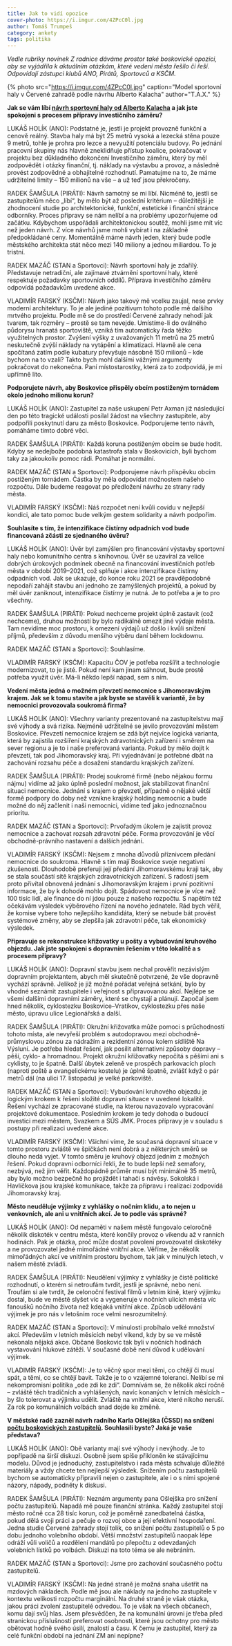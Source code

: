 ```yaml
---
title: Jak to vidí opozice
cover-photo: https://i.imgur.com/4ZPcC0l.jpg
author: Tomáš Trumpeš
category: ankety
tags: politika
---
```


*Vedle rubriky novinek Z radnice dáváme prostor také boskovické opozici, aby se vyjádřila k aktuálním otázkám, které vedení města řešilo či řeší. Odpovídají zástupci klubů ANO, Pirátů, Sportovců a KSČM.*

{% photo src="https://i.imgur.com/4ZPcC0l.jpg" caption="Model sportovní haly v Červené zahradě podle návrhu Alberto Kalacha" author="T.A.X." %}

**Jak se vám líbí [návrh sportovní haly od Alberto Kalacha](https://ohlasy.info/clanky/2021/07/predstaveni-haly.html) a jak jste spokojeni s procesem přípravy investičního záměru?**

LUKÁŠ HOLÍK (ANO): Podstatné je, jestli je projekt provozně funkční a cenově reálný. Stavba haly má být 25 metrů vysoká a lezecká stěna pouze 9 metrů, tohle je prohra pro lezce a nevyužití potenciálu budovy. Po jednání pracovní skupiny nás hlavně zneklidňuje přístup koalice, pokračovat v projektu bez důkladného dokončení Investičního záměru, který by měl zodpovědět i otázky finanční, tj. náklady na výstavbu a provoz, a následně provést zodpovědné a obhajitelné rozhodnutí. Pamatujme na to, že máme udržitelné limity – 150 milionů na vše – a už teď jsou překročeny.

RADEK ŠAMŠULA (PIRÁTI):  Návrh samotný se mi líbí. Nicméně to, jestli se zastupitelům něco „líbí“, by mělo být až poslední kritérium – důležitější je zhodnocení studie po architektonické, funkční, estetické i finanční stránce odborníky. Proces přípravy se nám nelíbí a na problémy upozorňujeme od začátku. Kdybychom uspořádali architektonickou soutěž, mohli jsme mít víc než jeden návrh. Z více návrhů jsme mohli vybírat i na základně předpokládané ceny. Momentálně máme návrh jeden, který bude podle městského architekta stát něco mezi 140 miliony a jednou miliardou. To je tristní.

RADEK MAZÁČ (STAN a Sportovci): Návrh sportovní haly je zdařilý. Představuje netradiční, ale zajímavé ztvárnění sportovní haly, které respektuje požadavky sportovních oddílů. Příprava investičního záměru odpovídá požadavkům uvedené akce.

VLADIMÍR FARSKÝ (KSČM): Návrh jako takový mě vcelku zaujal, nese prvky moderní architektury. To je ale jediné pozitivum tohoto podle mě dalšího mrtvého projektu. Podle mě se do prostředí Červené zahrady nehodí jak tvarem, tak rozměry – prostě se tam nevejde. Umístíme-li do oválného půdorysu hranatá sportoviště, vzniká tím automaticky řada těžko využitelných prostor. Zvýšení výšky z uvažovaných 11 metrů na 25 metrů neskutečně zvýší náklady na vytápění a klimatizaci. Hlavně ale cena spočítaná zatím podle kubatury převyšuje násobně 150 milionů – kde bychom na to vzali? Takto bych mohl dalšími vážnými argumenty pokračovat do nekonečna. Paní místostarostky, která za to zodpovídá, je mi upřímně líto.

**Podporujete návrh, aby Boskovice přispěly obcím postiženým tornádem okolo jednoho milionu korun?**

LUKÁŠ HOLÍK (ANO): Zastupitel za naše uskupení Petr Axman již následující den po této tragické události posílal žádost na všechny zastupitele, aby podpořili poskytnutí daru za město Boskovice. Podporujeme tento návrh, pomáháme tímto dobré věci.

RADEK ŠAMŠULA (PIRÁTI): Každá koruna postiženým obcím se bude hodit. Kdyby se nedejbože podobná katastrofa stala v Boskovicích, byli bychom taky za jakoukoliv pomoc rádi. Pomáhat je normální.

RADEK MAZÁČ (STAN a Sportovci): Podporujeme návrh příspěvku obcím postiženým tornádem. Částka by měla odpovídat možnostem našeho rozpočtu. Dále budeme reagovat po předložení návrhu ze strany rady města.

VLADIMÍR FARSKÝ (KSČM): Náš rozpočet není kvůli covidu v nejlepší kondici, ale tato pomoc bude velkým gestem solidarity a návrh podpořím.

**Souhlasíte s tím, že intenzifikace čistírny odpadních vod bude financovaná zčásti ze sjednaného úvěru?**

LUKÁŠ HOLÍK (ANO): Úvěr byl zamýšlen pro financování výstavby sportovní haly nebo komunitního centra s knihovnou. Úvěr se uzavíral za velice dobrých úrokových podmínek obecně na financování investičních potřeb města v období 2019–2021, což splňuje i akce intenzifikace čistírny odpadních vod. Jak se ukazuje, do konce roku 2021 se pravděpodobně nepodaří zahájit stavbu ani jednoho ze zamýšlených projektů, a pokud by měl úvěr zaniknout, intenzifikace čistírny je nutná. Je to potřeba a je to pro všechny.

RADEK ŠAMŠULA (PIRÁTI): Pokud nechceme projekt úplně zastavit (což nechceme), druhou možností by bylo radikálně omezit jiné výdaje města. Tam nevidíme moc prostoru, k omezení výdajů už došlo i kvůli snížení příjmů, především z důvodu menšího výběru daní během lockdownu.

RADEK MAZÁČ (STAN a Sportovci): Souhlasíme.

VLADIMÍR FARSKÝ (KSČM): Kapacitu ČOV je potřeba rozšířit a technologie modernizovat, to je jisté. Pokud není kam jinam sáhnout, bude prostě potřeba využít úvěr. Má-li někdo lepší nápad, sem s ním.

**Vedení města jedná o možném převzetí nemocnice s Jihomoravským krajem. Jak se k tomu stavíte a jak byste se stavěli k variantě, že by nemocnici provozovala soukromá firma?**

LUKÁŠ HOLÍK (ANO): Všechny varianty prezentované na zastupitelstvu mají své výhody a svá rizika. Nejméně udržitelné se jevilo provozování městem Boskovice. Převzetí nemocnice krajem se zdá být nejvíce logická varianta, která by zajistila rozšíření krajských zdravotnických zařízení i směrem na sever regionu a je to i naše preferovaná varianta. Pokud by mělo dojít k převzetí, tak pod Jihomoravský kraj. Při vyjednávání je potřebné dbát na zachování rozsahu péče a dosažení standardu krajských zařízení.

RADEK ŠAMŠULA (PIRÁTI): Prodej soukromé firmě (nebo nějakou formu nájmu) vidíme až jako úplně poslední možnost, jak stabilizovat finanční situaci nemocnice. Jednání s krajem o převzetí, případně o nějaké větší formě podpory do doby než vznikne krajský holding nemocnic a bude možné do něj začlenit i naši nemocnici, vidíme teď jako jednoznačnou prioritu.

RADEK MAZÁČ (STAN a Sportovci): Prvořadým úkolem je zajistit provoz nemocnice a zachovat rozsah zdravotní péče. Forma provozování je věcí obchodně-právního nastavení a dalších jednání.

VLADIMÍR FARSKÝ (KSČM): Nejsem z mnoha důvodů příznivcem předání nemocnice do soukroma. Hlavně s tím mají Boskovice svoje negativní zkušenosti. Dlouhodobě preferuji její předání Jihomoravskému kraji tak, aby se stala součástí sítě krajských zdravotnických zařízení. S radostí jsem proto přivítal obnovená jednání s Jihomoravským krajem i první pozitivní informace, že by k dohodě mohlo dojít. Spádovost nemocnice je více než 100 tisíc lidí, ale finance do ní jdou pouze z našeho rozpočtu. S napětím též očekávám výsledek výběrového řízení na nového jednatele. Rád bych věřil, že komise vybere toho nejlepšího kandidáta, který se nebude bát provést systémové změny, aby se zlepšila jak zdravotní péče, tak ekonomický výsledek.

**Připravuje se rekonstrukce křižovatky u pošty a vybudování kruhového objezdu. Jak jste spokojeni s dopravním řešením v této lokalitě a s procesem přípravy?**

LUKÁŠ HOLÍK (ANO): Dopravní stavbu jsem nechal prověřit nezávislým dopravním projektantem, abych měl skutečně potvrzené, že vše dopravně vychází správně. Jelikož je již možné pořádat veřejná setkání, bylo by vhodné seznámit zastupitele i veřejnost s připravovanou akcí. Nejlépe se všemi dalšími dopravními záměry, které se chystají a plánují. Započal jsem hned několik, cyklostezku Boskovice–Vratíkov, cyklostezku přes naše město, úpravu ulice Legionářská a další.

RADEK ŠAMŠULA (PIRÁTI): Okružní křižovatka může pomoci s průchodností tohoto místa, ale nevyřeší problém s autodopravou mezi obchodně-průmyslovou zónou za nádražím a rezidentní zónou kolem sídliště Na Výsluní. Je potřeba hledat řešení, jak posílit alternativní způsoby dopravy – pěší, cyklo- a hromadnou. Projekt okružní křižovatky nepočítá s pěšími ani s cyklisty, to je špatně. Další úbytek zeleně ve prospěch parkovacích ploch (naproti poště a evangelickému kostelu) je úplně špatně, zvlášť když o pár metrů dál (na ulici 17. listopadu) je velké parkoviště.

RADEK MAZÁČ (STAN a Sportovci): Vybudování kruhového objezdu je logickým krokem k řešení složité dopravní situace v uvedené lokalitě. Řešení vychází ze zpracované studie, na kterou navazovalo vypracování projektové dokumentace. Posledním krokem je tedy dohoda o budoucí investici mezi městem, Svazkem a SÚS JMK. Proces přípravy je v souladu s postupy při realizaci uvedené akce.

VLADIMÍR FARSKÝ (KSČM): Všichni víme, že současná dopravní situace v tomto prostoru zvláště ve špičkách není dobrá a z některých směrů se dlouho nedá vyjet. V tomto směru je kruhový objezd jedním z možných řešení. Pokud dopravní odborníci řekli, že to bude lepší než semafory, nezbývá, než jim věřit. Každopádně průměr musí být minimálně 35 metrů, aby bylo možno bezpečně ho projíždět i tahači s návěsy. Sokolská i Havlíčkova jsou krajské komunikace, takže za přípravu i realizaci zodpovídá Jihomoravský kraj.

**Město neuděluje výjimky z vyhlášky o nočním klidu, a to nejen u venkovních, ale ani u vnitřních akcí. Je to podle vás správné?**

LUKÁŠ HOLÍK (ANO): Od nepaměti v našem městě fungovalo celoročně několik diskoték v centru města, které končily provoz o víkendu až v ranních hodinách. Pak je otázka, proč může dostat povolení provozovatel diskotéky a ne provozovatel jedné mimořádné vnitřní akce. Věříme, že několik mimořádných akcí ve vnitřním prostoru bychom, tak jak v minulých letech, v našem městě zvládli.

RADEK ŠAMŠULA (PIRÁTI): Neudělení výjimky z vyhlášky je čistě politické rozhodnutí, o kterém si netroufám tvrdit, jestli je správné, nebo není. Troufám si ale tvrdit, že celonoční festival filmů v letním kině, který výjimku dostal, bude ve městě slyšet víc a vygeneruje v nočních ulicích města víc fanoušků nočního života než kdejaká vnitřní akce. Způsob udělování výjimek je pro nás v letošním roce velmi nesrozumitelný.

RADEK MAZÁČ (STAN a Sportovci): V minulosti probíhalo velké množství akcí. Především v letních měsících nebyl víkend, kdy by se ve městě nekonala nějaká akce. Občané Boskovic tak byli v nočních hodinách vystavováni hlukové zátěži. V současné době není důvod k udělování výjimek.

VLADIMÍR FARSKÝ (KSČM): Je to věčný spor mezi těmi, co chtějí či musí spát, a těmi, co se chtějí bavit. Takže je to o vzájemné toleranci. Nelíbí se mi nekompromisní politika „ode zdi ke zdi“. Domnívám se, že několik akcí ročně – zvláště těch tradičních a vyhlášených, navíc konaných v letních měsících – by šlo tolerovat a výjimku udělit. Zvláště na vnitřní akce, které nikoho neruší. Za rok po komunálních volbách snad dojde ke změně.

**V městské radě zazněl návrh radního Karla Ošlejška (ČSSD) na snížení [počtu boskovických zastupitelů](https://ohlasy.info/clanky/2018/11/pocet-zastupitelu.html). Souhlasili byste? Jaká je vaše představa?**

LUKÁŠ HOLÍK (ANO): Obě varianty mají své výhody i nevýhody. Je to popřípadě na širší diskuzi. Osobně jsem spíše přikloněn ke stávajícímu modelu. Důvod je jednoduchý, zastupitelstvo i rada města schvaluje důležité materiály a vždy chcete ten nejlepší výsledek. Snížením počtu zastupitelů bychom se automaticky připravili nejen o zastupitele, ale i o s nimi spojené názory, nápady, podněty k diskusi.

RADEK ŠAMŠULA (PIRÁTI): Neznám argumenty pana Ošlejška pro snížení počtu zastupitelů. Napadá mě pouze finanční stránka. Každý zastupitel stojí město ročně cca 28 tisíc korun, což je poměrně zanedbatelná částka, pokud dělá svoji práci a pečuje o rozvoj obce a její efektivní hospodaření. Jedna studie Červené zahrady stojí tolik, co snížení počtu zastupitelů o 5 po dobu jednoho volebního období. Větší množství zastupitelů naopak lépe odráží vůli voličů a rozdělení mandátů po přepočtu z odevzdaných volebních lístků po volbách. Diskuzi na toto téma se ale nebráním.

RADEK MAZÁČ (STAN a Sportovci): Jsme pro zachování současného počtu zastupitelů.

VLADIMÍR FARSKÝ (KSČM): Na jedné straně je možná snaha ušetřit na mzdových nákladech. Podle mě jsou ale náklady na jednoho zastupitele v kontextu velikosti rozpočtu marginální. Na druhé straně je však otázka, jakou práci zvolení zastupitelé odvedou. To je však na všech občanech, komu dají svůj hlas. Jsem přesvědčen, že na komunální úrovni je třeba před stranickou příslušností preferovat osobnosti, které jsou ochotny pro město obětovat hodně svého úsilí, znalostí a času. K čemu je zastupitel, který za celé funkční období na jednání ZM ani nepípne?
